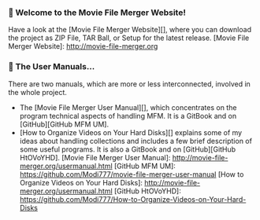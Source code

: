 ### :checkered_flag: Welcome to the Movie File Merger Website!
Have a look at the [Movie File Merger Website][], where you can download the project as ZIP File, TAR Ball, or Setup for the latest release.
[Movie File Merger Website]: http://movie-file-merger.org

### :book: The User Manuals...
There are two manuals, which are more or less interconnected, involved in the whole project.

- The [Movie File Merger User Manual][], which concentrates on the program technical aspects of handling MFM.  It is a GitBook and on [GitHub][GitHub MFM UM].
- [How to Organize Videos on Your Hard Disks][] explains some of my ideas about handling collections and includes a few brief description of some useful programs.  It is also a GitBook and on [GitHub][GitHub HtOVoYHD].
[Movie File Merger User Manual]: http://movie-file-merger.org/usermanual.html
[GitHub MFM UM]: https://github.com/Modi777/movie-file-merger-user-manual
[How to Organize Videos on Your Hard Disks]: http://movie-file-merger.org/usermanual.html
[GitHub HtOVoYHD]: https://github.com/Modi777/How-to-Organize-Videos-on-Your-Hard-Disks
